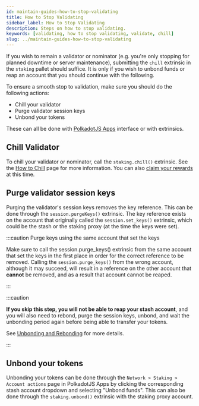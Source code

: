 ```yaml
---
id: maintain-guides-how-to-stop-validating
title: How to Stop Validating
sidebar_label: How to Stop Validating
description: Steps on how to stop validating.
keywords: [validating, how to stop validating, validate, chill]
slug: ../maintain-guides-how-to-stop-validating
---
```


If you wish to remain a validator or nominator (e.g. you're only stopping for planned downtime or
server maintenance), submitting the `chill` extrinsic in the `staking` pallet should suffice. It is
only if you wish to unbond funds or reap an account that you should continue with the following.

To ensure a smooth stop to validation, make sure you should do the following actions:

- Chill your validator
- Purge validator session keys
- Unbond your tokens

These can all be done with [PolkadotJS Apps](https://polkadot.js.org/apps) interface or with
extrinsics.

## Chill Validator

To chill your validator or nominator, call the `staking.chill()` extrinsic. See the
[How to Chill](maintain-guides-how-to-chill.md) page for more information. You can also
[claim your rewards](../learn/learn-staking-advanced.md) at this time.

## Purge validator session keys

Purging the validator's session keys removes the key reference. This can be done through the
`session.purgeKeys()` extrinsic. The key reference exists on the account that originally called the
`session.set_keys()` extrinsic, which could be the stash or the staking proxy (at the time the keys
were set).

:::caution Purge keys using the same account that set the keys

Make sure to call the session.purge_keys() extrinsic from the same account that set the keys in the
first place in order for the correct reference to be removed. Calling the `session.purge_keys()`
from the wrong account, although it may succeed, will result in a reference on the other account
that **cannot** be removed, and as a result that account cannot be reaped.

:::

:::caution

**If you skip this step, you will not be able to reap your stash account**, and you will also need
to rebond, purge the session keys, unbond, and wait the unbonding period again before being able to
transfer your tokens.

See [Unbonding and Rebonding](../learn/learn-guides-staking.md#step-1-bond-your-tokens) for more
details.

:::

## Unbond your tokens

Unbonding your tokens can be done through the `Network > Staking > Account actions` page in
PolkadotJS Apps by clicking the corresponding stash account dropdown and selecting "Unbond funds".
This can also be done through the `staking.unbond()` extrinsic with the staking proxy account.
